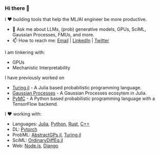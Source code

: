 ### Hi there 👋

I ❤️ building tools that help the ML/AI engineer be more productive.


- 💬 Ask me about LLMs, (prob) generative models, GPUs, SciML, Gaussian Processes, FMUs, and more.
- 📫 How to reach me: [Email](mailto:sharanyalburgi@gmail.com) | [LinkedIn](https://www.linkedin.com/in/sharanry/) | [Twitter](https://twitter.com/sharanry)


I am tinkering with:
- GPUs
- Mechanistic Interpretability

I have previously worked on 
- [Turing.jl](https://github.com/TuringLang/Turing.jl) - A Julia based probabilistic programming language.
- [Gaussian Processes](https://githhttps://github.com/JuliaGaussianProcesses) - A Gaussian Processes ecosytem in Julia.
- [PyMC](https://github.com/pymc-devs/pymc) - A Python based probabilistic programming language with a TensorFlow backend.

I ❤️ working with:
- Languages: [Julia](https://julialang.org/), [Python](https://www.python.org/), [Rust](https://www.rust-lang.org/), [C++](https://en.wikipedia.org/wiki/C%2B%2B)
- DL: [Pytorch](https://pytorch.org/)
- ProbML: [AbstractGPs.jl](https://github.com/JuliaGaussianProcesses/AbstractGPs.jl), [Turing.jl](https://github.com/TuringLang/Turing.jl)
- SciML: [OrdinaryDiffEq.jl](https://github.com/SciML/OrdinaryDiffEq.jl)
- Web: [Node.js](https://nodejs.org/), [Django](https://www.djangoproject.com/)

